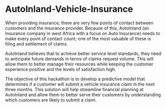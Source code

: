 # AutoInland-Vehicle-Insurance


When providing insurance, there are very few points of contact between customers and the insurance provider. Because of this, AutoInland (an Insurance company in west Africa with a focus on Auto Insurance) needs to make every point of contact count; one of the most valuable of these is filing and settlement of claims.

AutoInland believes that to achieve better service level standards, they need to anticipate future demands in terms of claims request volume. This will allow them to better manage their resources while keeping the customer experience positive and the levels of satisfaction high.

The objective of this hackathon is to develop a predictive model that determines if a customer will submit a vehicle insurance claim in the next three months. This solution will help streamline financial planning at AutoInland and allow them to better serve their customers by understanding which customers are likely to submit a claim.
